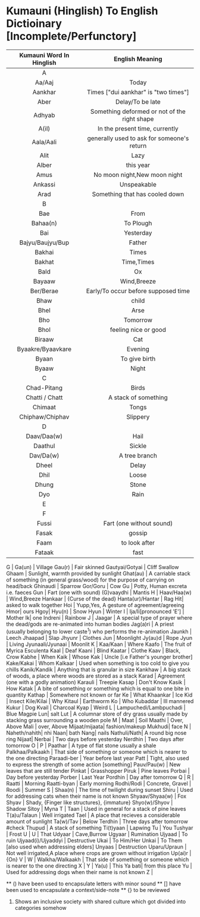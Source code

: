 # Kumauni (Hinglish) To English Dictioinary [Incomplete/Perfunctory]

Kumauni Word In Hinglish | English Meaning
:---: | :---:
A | 
Aa/Aaj | Today 
Aankhar | Times ["dui aankhar" is "two times"]
Aber | Delay/To be late
Adhyab | Something deformed or not of the right shape
A(il) | In the present time, currently
Aala/Aali | generally used to ask for someone's return
Alit | Lazy
Alber| this year
Amus | No moon night,New moon night
Ankassi | Unspeakable
Arad | Something that has cooled down
B | 
Bae | From
Bahaa(n) | To Plough
Bai | Yesterday
Bajyu/Baujyu/Bup | Father
Bakhai | Times
Bakhat | Time,Times
Bald | Ox
Bayaaw | Wind,Breeze
Ber/Berae | Early/To occur before supposed time
Bhaw| child 
Bhel | Arse
Bho | Tomorrow
Bhol| feeling nice or good 
Biraaw | Cat
Byaakre/Byaavkare | Evening
Byaan | To give birth
Byaaw | Night
C | 
Chad-Pitang | Birds
Chatti / Chatt | A stack of something
Chimaat | Tongs
Chiphaw/Chiphav | Slippery
D | 
Daav/Daa(w) | Hail
Daathul | Sickle 
Dav/Da(w) | A tree branch
Dheel | Delay
Dhil | Loose
Dhung | Stone
Dyo | Rain
E | 
F | 
Fussi | Fart (one without sound)
Fasak| gossip 
Faam| to look after
Fataak | fast

G |
Ga(un) | Village
Gau(r) | Fair skinned
Gautyai/Gotyai | Cliff Swallow
Ghaam | Sunlight, warmth provided by sunlight
Ghat(au) | A carriable stack of something (in general grass/wood) for the purpose of carrying on head/back
Ghinaudi | Sparrow 
Gor/Goru | Cow
Gu | Potty, Human excreta i.e. faeces
Gun | Fart (one with sound)
(G)vaaydhi | Mantis
H |
Haav/Haa(w) | Wind,Breeze
Hankaar | {Curse of the dead} 
Hanta(ur)/Hantar | Rag 
Hit| asked to walk together
Hoi | Yupp,Yes, A gesture of agreement/agreeing
Hmor| ours
Hgoy| 
Hyu(n) | Snow
Hyun | Winter
I | 
Ija/Ii[pronounced 'E'] | Mother
Ik| one
Indreni | Rainbow
J |
Jaagar | A special type of prayer where the dead/gods are re-animated into human bodies
Jag(a)ri | A priest (usually belonging to lower caste<sup>1</sup>) who performs the re-animation
Jaunkh | Leech
Jhaapad | Slap
Jhyunr | Clothes
Jun | Moonlight
Jy(au)d | Rope
Jyun | Living
Jyunaali/Jyunaai | Moonlit
K | 
Kaa/Kaan | Where
Kaafo | The fruit of Myrica Esculenta
Kaal | Deaf
Kaani | Blind
Kaatar | Clothe
Kaav | Black, Crow
Kabhe | When
Kaik | Whose
Kak | Uncle [i.e Father's younger brother]
Kake/Kakai | Whom
Kalkaar | Used when something is too cold to give you chills
Kanik/Kandik | Anything that is granular in size
Kankhaw | A big stack of woods, a place where woods are stored as a stack 
Karad | Agreement (one with a godly animation)
Karauli | Treepie
Kasap | Don't Know
Kasik | How
Katak | A bite of something or something which is equal to one bite in quantity
Kathap | Somewhere not known or far
Ke | What
Khaankar | Ice
Kid | Insect
Kile/Kilai | Why
Kitaul | Earthworm
Ko | Who
Kubaddar | Ill mannered
Kukur | Dog
Kvail | Charcoal
Kyap | Weird
L |
Lampuchedi/Lambpuchadi | Blue Magpie
Lun| salt
Lut | A columnar store of dry grass usually made by stacking grass surrounding a wooden pole
M | 
Maat | Soil
Maathi | Over, Above
Mali | over, Above
Mijaat/mijaata| fashion/makeup
Mukhudi| face
N | 
Naheth/nahith| nhi 
Naan| bath 
Nang| nails
Nathuli/Nath| A round big nose ring 
Nijaat|
Nerbai | Two days before yesterday
Nerdhin | Two days after tomorrow
O | 
P | 
Paathar | A type of flat stone usually a shale
Palkhaa/Palkaakh | That side of something or someone which is nearer to the one directing
Paraadi-ber | Year before last year
Patt | Tight, also used to express the strength of some action [something]
Pauv/Pau(w) | New leaves that are still tender
Pinkat | Grasshopper
Piruk | Pine leaves
Porbai | Day before yesterday
Porber | Last Year
Pordhin | Day after tomorrow
Q | 
R | 
Raatti | Morning
Raatti-byan | Early morning
Rodhi/Rodi | Concrete, Gravel  |
Roodi | Summer
S | 
Shaa(n) | The time of twilight during sunset 
Shiru | Used for addressing cats when their name is not known
Shyaav/Shyaa(w) | Fox
Shyav | Shady, {Finger like structures}, {immature}
Shyo(w)/Shyov | Shadow
Sitoy | Myna
T | 
Taan | Used in general for a stack of pine leaves
T(a)u/Talaun | Well irrigated
Tael | A place that recieves a considerable amount of sunlight 
Ta(w)/Tav | Below
Terdhin | Three days after tomorrow #check
Thupud | A stack of something
Ti(t)yaan | Lapwing
Tu | You
Tushyar | Frost
U | 
U | That
Udyaar | Cave,Burrow
Ugyaar | Rumination
Ujyaad | To ruin
Ujyaad(i)/Ujyaddyi | Destructive
Ukai | To Him/Her
Unkai | To Them [also used when addressing elders]
Unyaas | Destruction
Uparu/Upraun | Not well irrigated,A place where crops are grown without irrigation
Up(ai)r | {On}
V | 
W | 
Walkha/Walkaakh | That side of something or someone which is nearer to the one directing
X | 
Y | 
Ya(u) | This 
Ya bati| from this place 
Yu | Used for addressing dogs when their name is not known
Z |

** () have been used to encapsulate letters with minor sound
** [] have been used to encapsulate a context/side-note
** {} to be reviewed
1. Shows an inclusive society with shared culture which got divided into categories somehow
